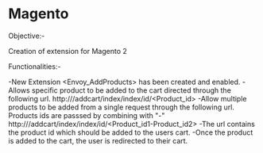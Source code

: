 # Magento
Objective:-

Creation of extension for Magento 2

Functionalities:-

-New Extension <Envoy_AddProducts> has been created and enabled.
-Allows specific product to be added to the cart directed through the following url.
 http://<site>/addcart/index/index/id/<Product_id>
-Allow multiple products to be added from a single request through the following url.
Products ids are passsed by combining with  "-"
 http://<site>/addcart/index/index/id/<Product_id1-Product_id2>
-The url contains the product id which should be added to the users cart.
-Once the product is added to the cart, the user is redirected to their cart.

